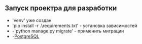 ## Запуск проектра для разработки
- 'venv' уже создан
- 'pip install -r .\requirements.txt' - установка зависимостей
- -'python manage.py migrate' - применить миграции
- -[PostgreSQL](https://www.postgresql.org/)